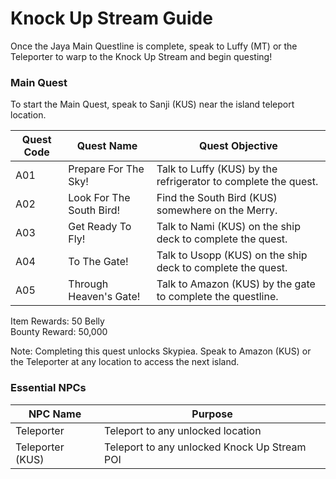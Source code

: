 # Knock Up Stream Guide

Once the Jaya Main Questline is complete, speak to Luffy (MT) or the Teleporter to warp to the Knock Up Stream and begin questing!

### Main Quest

To start the Main Quest, speak to Sanji (KUS) near the island teleport location.

| Quest Code| Quest Name                | Quest Objective|
|-----------|-----------                |-----------|
| A01       | Prepare For The Sky!      |Talk to Luffy (KUS) by the refrigerator to complete the quest.|
| A02       | Look For The South Bird!  |Find the South Bird (KUS) somewhere on the Merry.|
| A03       | Get Ready To Fly!         |Talk to Nami (KUS) on the ship deck to complete the quest.|
| A04       | To The Gate!              |Talk to Usopp (KUS) on the ship deck to complete the quest.|
| A05       | Through Heaven's Gate!    |Talk to Amazon (KUS) by the gate to complete the questline.|

Item Rewards: 50 Belly<br>
Bounty Reward: 50,000

Note: Completing this quest unlocks Skypiea. Speak to Amazon (KUS) or the Teleporter at any location to access the next island.

### Essential NPCs

| NPC Name         | Purpose                                        |
|-------------     |-----------                                     |
| Teleporter       | Teleport to any unlocked location              |
| Teleporter (KUS) | Teleport to any unlocked Knock Up Stream POI   |